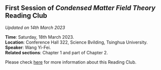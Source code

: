 ## First Session of *Condensed Matter Field Theory* Reading Club 

*Updated on 14th March 2023*

**Time**: Saturday, 18th March 2023.<br>
**Location**: Conference Hall 322, Science Bvilding, Tsinghua University.<br>
**Speaker**: Wang Yi-Fei.<br>
**Related sections**: Chapter 1 and part of Chapter 2.

Please check [here](https://quantumobserveriastu.github.io/2023/03/09/CMFTSeminar/) for more information about this Reading Club.